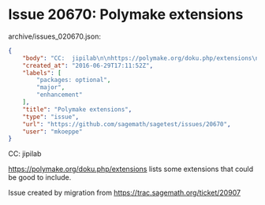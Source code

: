 # Issue 20670: Polymake extensions

archive/issues_020670.json:
```json
{
    "body": "CC:  jipilab\n\nhttps://polymake.org/doku.php/extensions\nlists some extensions that could be good to include.\n\nIssue created by migration from https://trac.sagemath.org/ticket/20907\n\n",
    "created_at": "2016-06-29T17:11:52Z",
    "labels": [
        "packages: optional",
        "major",
        "enhancement"
    ],
    "title": "Polymake extensions",
    "type": "issue",
    "url": "https://github.com/sagemath/sagetest/issues/20670",
    "user": "mkoeppe"
}
```
CC:  jipilab

https://polymake.org/doku.php/extensions
lists some extensions that could be good to include.

Issue created by migration from https://trac.sagemath.org/ticket/20907



